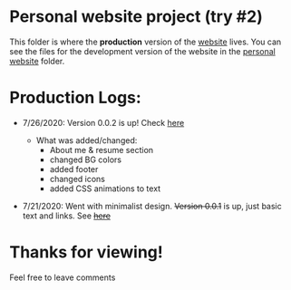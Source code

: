# Personal website project (try #2) 


This folder is where the **production** version of the [website](https://roderick-bishop11.github.io/projects/) lives. You can see the files for the development version of the website in the [personal website](https://github.com/roderick-bishop11/codingProjects/tree/master/Personal%20Website) folder.

# Production Logs:
* 7/26/2020: Version 0.0.2 is up! Check [here](https://roderick-bishop11.github.io/projects/)
	* What was added/changed:
		* About me & resume section
 		* changed BG colors
		* added footer
		* changed icons
		* added CSS animations to text  

* 7/21/2020: Went with minimalist design. ~~Version 0.0.1~~ is up, just basic text and links. See ~~[here](https://roderick-bishop11.github.io/codingprojects/)~~

# Thanks for viewing!
Feel free to leave comments
